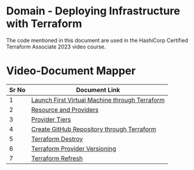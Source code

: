 # Domain  - Deploying Infrastructure with Terraform

The code mentioned in this document are used in the HashiCorp Certified Terraform Associate 2023 video course.


# Video-Document Mapper

| Sr No | Document Link |
| ------ | ------ |
| 1 | [Launch First Virtual Machine through Terraform][PlDa] |
| 2 | [Resource and Providers][PlDb] |
| 3 | [Provider Tiers][PlDc] |
| 4 | [Create GitHub Repository through Terraform][PlDd] |
| 5 | [Terraform Destroy][PlDe] |
| 6 | [Terraform Provider Versioning][PlDf] |
| 7 | [Terraform Refresh][PlDg] |


   [PlDa]: <./first-ec2.md>
   [PlDb]: <./resource-providers.md>   
   [PlDc]: <./provider-tiers.md>
   [PlDd]: <./github.md>
   [PlDe]: <./destroy.md>   
   [PlDf]: <./provider-versioning.md>
   [PlDg]: <./refresh.tf>
